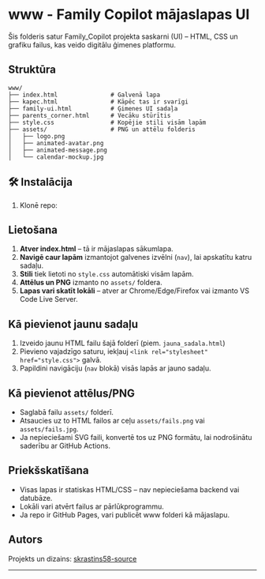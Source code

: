 # www - Family Copilot mājaslapas UI

Šis folderis satur Family_Copilot projekta saskarni (UI) – HTML, CSS un grafiku failus, kas veido digitālu ģimenes platformu.

## Struktūra

```
www/
├── index.html               # Galvenā lapa
├── kapec.html               # Kāpēc tas ir svarīgi
├── family-ui.html           # Ģimenes UI sadaļa
├── parents_corner.html      # Vecāku stūrītis
├── style.css                # Kopējie stili visām lapām
├── assets/                  # PNG un attēlu folderis
│   ├── logo.png
│   ├── animated-avatar.png
│   ├── animated-message.png
│   └── calendar-mockup.jpg
```
## 🛠️ Instalācija

1. Klonē repo:


## Lietošana

1. **Atver index.html** – tā ir mājaslapas sākumlapa.
2. **Navigē caur lapām** izmantojot galvenes izvēlni (`nav`), lai apskatītu katru sadaļu.
3. **Stili** tiek lietoti no `style.css` automātiski visām lapām.
4. **Attēlus un PNG** izmanto no `assets/` foldera.
5. **Lapas vari skatīt lokāli** – atver ar Chrome/Edge/Firefox vai izmanto VS Code Live Server.

## Kā pievienot jaunu sadaļu

1. Izveido jaunu HTML failu šajā folderī (piem. `jauna_sadala.html`)
2. Pievieno vajadzīgo saturu, iekļauj `<link rel="stylesheet" href="style.css">` galvā.
3. Papildini navigāciju (`nav` blokā) visās lapās ar jauno sadaļu.

## Kā pievienot attēlus/PNG

- Saglabā failu `assets/` folderī.
- Atsaucies uz to HTML failos ar ceļu `assets/fails.png` vai `assets/fails.jpg`.
- Ja nepieciešami SVG faili, konvertē tos uz PNG formātu, lai nodrošinātu saderību ar GitHub Actions.

## Priekšskatīšana

- Visas lapas ir statiskas HTML/CSS – nav nepieciešama backend vai datubāze.
- Lokāli vari atvērt failus ar pārlūkprogrammu.
- Ja repo ir GitHub Pages, vari publicēt www folderi kā mājaslapu.

## Autors

Projekts un dizains: [skrastins58-source](https://github.com/skrastins58-source)

---
